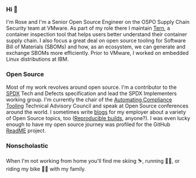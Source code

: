 ### Hi 👋

I'm Rose and I'm a Senior Open Source Engineer on the OSPO Supply Chain Security team at VMware. As part of my role there I maintain [Tern](https://github.com/tern-tools/tern), a container inspection tool that helps users better understand their container supply chain. I also focus a great deal on open source tooling for Software Bill of Materials (SBOMs) and how, as an ecosystem, we can generate and exchange SBOMs more efficiently. Prior to VMware, I worked on embedded Linux distributions at IBM. 

### Open Source 
Most of my work revolves around open source. I'm a contributor to the [SPDX](https://spdx.dev/about/) Tech and Defects specification and lead the SPDX Implementers working group. I'm currently the chair of the [Automating Compliance Tooling](https://github.com/act-project/TAC) Technical Advisory Council and speak at Open Source conferences around the world. I sometimes write [blogs](https://blogs.vmware.com/opensource/?s=rose+judge) for my employer about a variety of Open Source topics, too ([Reproducible builds](https://blogs.vmware.com/opensource/2022/07/14/what-makes-a-build-reproducible-part-2), anyone?). I was even lucky enough to have my open source journey was profiled for the GitHub [ReadME](https://github.com/readme/stories/rose-judge) project. 

### Nonscholastic
When I'm not working from home you'll find me skiing ⛷️, running 🏃‍♀️, or riding my bike 🚴‍♀️ with my family.

<!--
**rnjudge/rnjudge** is a ✨ _special_ ✨ repository because its `README.md` (this file) appears on your GitHub profile.

Here are some ideas to get you started:

- 🔭 I’m currently working on ...
- 🌱 I’m currently learning ...
-  I’m looking to collaborate on ...
- 🤔 I’m looking for help with ...
- 💬 Ask me about ...
-  ...
- 😄 Pronouns: ...
- 
-->
